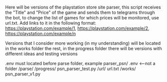 Here will be versions of the playstation store site parser, this script receives the "Title" and "Price" of the game and sends them to telegrams through the bot, to change the list of games for which prices will be monitored, use url.txt. Add links to it in the following format:
https://playstation.com/example/1,
https://playstation.com/example/2,
https://playstation.com/example/n

Versions that I consider more working (in my understanding) will be located in the works folder
the rest, in the progress folder there will be versions with different ideas and testing versions

.env must located before parse folder, example 
parser_psn/
    .env <--not a folder
    /parse/
        /progress/
            psn_parser_test.py
        /url/
            url.txt
        /works/
            psn_parser_v1.py
